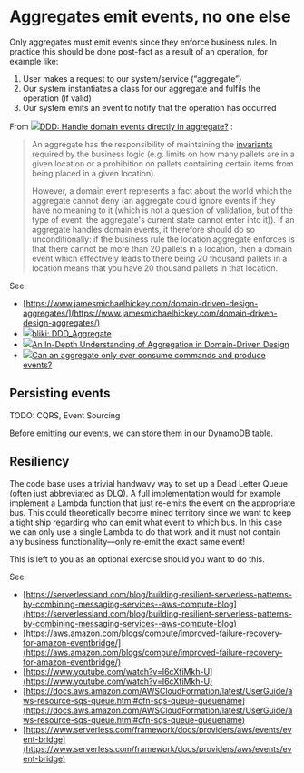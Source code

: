 # Aggregates emit events, no one else



Only aggregates must emit events since they enforce business rules. In practice this should be done post-fact as a result of an operation, for example like:

1. User makes a request to our system/service (“aggregate”)
2. Our system instantiates a class for our aggregate and fulfils the operation (if valid)
3. Our system emits an event to notify that the operation has occurred

From [![](https://cdn.sstatic.net/Sites/stackoverflow/Img/favicon.ico?v=ec617d715196)DDD: Handle domain events directly in aggregate?](https://stackoverflow.com/a/67309855) :

> An aggregate has the responsibility of maintaining the [invariants](https://domaincentric.net/blog/modelling-business-rules-invariants-vs-corrective-policies) required by the business logic (e.g. limits on how many pallets are in a given location or a prohibition on pallets containing certain items from being placed in a given location).
>
> However, a domain event represents a fact about the world which the aggregate cannot deny (an aggregate could ignore events if they have no meaning to it (which is not a question of validation, but of the type of event: the aggregate's current state cannot enter into it)). If an aggregate handles domain events, it therefore should do so unconditionally: if the business rule the location aggregate enforces is that there cannot be more than 20 pallets in a location, then a domain event which effectively leads to there being 20 thousand pallets in a location means that you have 20 thousand pallets in that location.

See:

* [https://www.jamesmichaelhickey.com/domain-driven-design-aggregates/](https://www.jamesmichaelhickey.com/domain-driven-design-aggregates/)
* [![](https://martinfowler.com/favicon.ico)bliki: DDD\_Aggregate](https://martinfowler.com/bliki/DDD\_Aggregate.html)
* [![](https://img.alicdn.com/tfs/TB1ugg7M9zqK1RjSZPxXXc4tVXa-32-32.png)An In-Depth Understanding of Aggregation in Domain-Driven Design](https://www.alibabacloud.com/blog/an-in-depth-understanding-of-aggregation-in-domain-driven-design\_598034)
* [![](https://cdn.sstatic.net/Sites/softwareengineering/Img/favicon.ico?v=c4f35a1e3900)Can an aggregate only ever consume commands and produce events?](https://softwareengineering.stackexchange.com/questions/368358/can-an-aggregate-only-ever-consume-commands-and-produce-events)

## Persisting events

TODO: CQRS, Event Sourcing

Before emitting our events, we can store them in our DynamoDB table.

## Resiliency

The code base uses a trivial handwavy way to set up a Dead Letter Queue (often just abbreviated as DLQ). A full implementation would for example implement a Lambda function that just re-emits the event on the appropriate bus. This could theoretically become mined territory since we want to keep a tight ship regarding who can emit what event to which bus. In this case we can only use a single Lambda to do that work and it must not contain any business functionality—only re-emit the exact same event!

This is left to you as an optional exercise should you want to do this.

See:

* [https://serverlessland.com/blog/building-resilient-serverless-patterns-by-combining-messaging-services--aws-compute-blog](https://serverlessland.com/blog/building-resilient-serverless-patterns-by-combining-messaging-services--aws-compute-blog)
* [https://aws.amazon.com/blogs/compute/improved-failure-recovery-for-amazon-eventbridge/](https://aws.amazon.com/blogs/compute/improved-failure-recovery-for-amazon-eventbridge/)
* [https://www.youtube.com/watch?v=I6cXfiMkh-U](https://www.youtube.com/watch?v=I6cXfiMkh-U)
* [https://docs.aws.amazon.com/AWSCloudFormation/latest/UserGuide/aws-resource-sqs-queue.html#cfn-sqs-queue-queuename](https://docs.aws.amazon.com/AWSCloudFormation/latest/UserGuide/aws-resource-sqs-queue.html#cfn-sqs-queue-queuename)
* [https://www.serverless.com/framework/docs/providers/aws/events/event-bridge](https://www.serverless.com/framework/docs/providers/aws/events/event-bridge)
